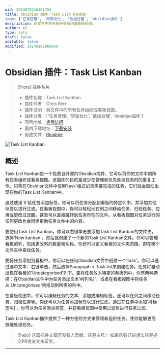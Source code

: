 ```yaml
---
uid: 2024070516101750
title: Obsidian 插件：Task List Kanban
tags: ['任务管理', '界面优化', '数据处理', 'obsidian插件']
description: 将文件中的所有任务组织成看板视图。
author: AI
type: auto
draft: false
editable: false
modified: 20240101000000
---
```


# Obsidian 插件：Task List Kanban

> [!Note] 插件名片
> - 插件名称：Task List Kanban
> - 插件作者：Chris Kerr
> - 插件说明：将文件中的所有任务组织成看板视图。
> - 插件分类：['任务管理', '界面优化', '数据处理', 'obsidian插件']
> - 项目地址：[点我访问](https://github.com/chrskerr/task-list-kanban)
> - 国内下载地址：[下载安装](https://pkmer.cn/products/plugin/pluginMarket/?task-list-kanban)
> - 自述文件：[Readme](https://ghproxy.net/https://raw.githubusercontent.com/chrskerr/task-list-kanban/master/README.md)

![Task List Kanban](https://cdn.pkmer.cn/covers/task-list-kanban.png!pkmer)

## 概述

Task List Kanban是一个免费且开源的Obsidian插件，它可以将你的文件中的所有任务组织成看板视图。该插件的目的是减少在管理和优先处理任务时的重复工作。只需在Obsidian文件中使用'task'格式记录需要完成的任务，它们就会自动出现在你的Task List Kanban中。

通过使用'#'给任务添加标签，你可以将任务分配到看板的特定列中，并添加其他标签以进行过滤。在看板视图中，你可以轻松地在列之间移动任务、归档任务、应用或更改过滤器，甚至可以直接跳转到任务所在的文件。从看板视图对任务进行的任何更改也会同步更新任务文件中的内容。

要使用Task List Kanban，你可以右键单击要添加Task List Kanban的文件夹，选择'New kanban'，然后就创建了一个新的Task List Kanban文件。你可以管理看板的列，包括更改列的数量和名称。你还可以定义看板的文件夹范围，即在哪个文件夹中查找任务。

要将任务添加到看板中，你可以在任何Obsidian文件中创建一个'task'。你可以通过选中文本、右键单击，然后选择Paragraph > Task list来创建任务。任务将自动出现在看板的'Uncategorised'列下。要将任务放入特定的看板列中，你有两种选择：在Obsidian文件中为任务添加文本'#[列名]'，或者在看板视图中将任务从'Uncategorised'列拖动到所需的列中。

在看板视图中，你可以编辑任务的文本、添加或编辑标签，还可以在列之间移动任务、归档任务等。你还可以为任务添加标签以进行过滤。通过在任务中添加'#[标签名]'，你可以为任务添加标签，并在看板视图中使用过滤栏进行任务过滤。

Task List Kanban插件提供了一种方便的方式来管理和组织任务，使你能够更高效地处理任务。


> [!help] 
> 这篇插件文章还没有人贡献，欢迎占坑！
> 如果您有好的想法欢迎提交PR或者文末留言。
> 

---




